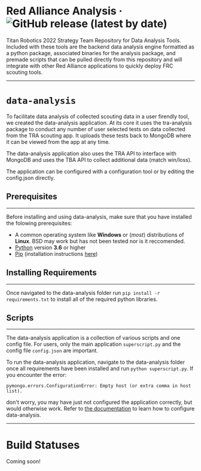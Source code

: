 # Red Alliance Analysis &middot; ![GitHub release (latest by date)](https://img.shields.io/github/v/release/titanscout2022/red-alliance-analysis)

Titan Robotics 2022 Strategy Team Repository for Data Analysis Tools. Included with these tools are the backend data analysis engine formatted as a python package, associated binaries for the analysis package, and premade scripts that can be pulled directly from this repository and will integrate with other Red Alliance applications to quickly deploy FRC scouting tools.

---

# `data-analysis`

To facilitate data analysis of collected scouting data in a user firendly tool, we created the data-analysis application. At its core it uses the tra-analysis package to conduct any number of user selected tests on data collected from the TRA scouting app. It uploads these tests back to MongoDB where it can be viewed from the app at any time.  

The data-analysis application also uses the TRA API to interface with MongoDB and uses the TBA API to collect additional data (match win/loss).

The application can be configured with a configuration tool or by editing the config.json directly.

## Prerequisites

---

Before installing and using data-analysis, make sure that you have installed the folowing prerequisites:
- A common operating system like **Windows** or (*most*) distributions of **Linux**. BSD may work but has not been tested nor is it reccomended.
- [Python](https://www.python.org/) version **3.6** or higher
- [Pip](https://pip.pypa.io/en/stable/) (installation instructions [here](https://pip.pypa.io/en/stable/installing/))

## Installing Requirements

---

Once navigated to the data-analysis folder run `pip install -r requirements.txt` to install all of the required python libraries.

## Scripts

---

The data-analysis application is a collection of various scripts and one config file. For users, only the main application `superscript.py` and the config file `config.json` are important. 

To run the data-analysis application, navigate to the data-analysis folder once all requirements have been installed and run `python superscript.py`. If you encounter the error:

`pymongo.errors.ConfigurationError: Empty host (or extra comma in host list).`

don't worry, you may have just not configured the application correctly, but would otherwise work. Refer to [the documentation](https://titanscouting.github.io/analysis/data_analysis/Config) to learn how to configure data-analysis.

---

# Build Statuses

Coming soon!